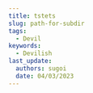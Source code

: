 ```yaml
---
title: tstets
slug: path-for-subdir
tags:
  - Devil
keywords:
  - Devilish
last_update:
  authors: sugoi
  date: 04/03/2023
---
```

